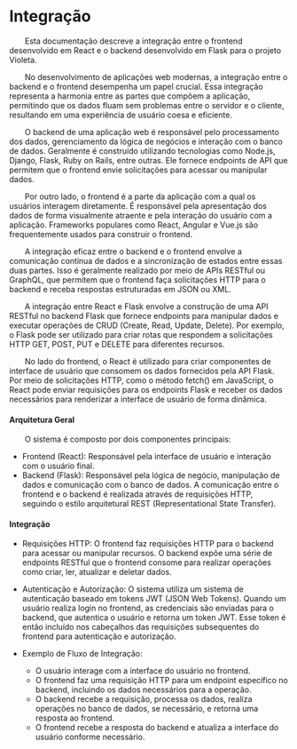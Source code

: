 # Integração

&emsp;&emsp;Esta documentação descreve a integração entre o frontend desenvolvido em React e o backend desenvolvido em Flask para o projeto Violeta.

&emsp;&emsp;No desenvolvimento de aplicações web modernas, a integração entre o backend e o frontend desempenha um papel crucial. Essa integração representa a harmonia entre as partes que compõem a aplicação, permitindo que os dados fluam sem problemas entre o servidor e o cliente, resultando em uma experiência de usuário coesa e eficiente.

&emsp;&emsp;O backend de uma aplicação web é responsável pelo processamento dos dados, gerenciamento da lógica de negócios e interação com o banco de dados. Geralmente é construído utilizando tecnologias como Node.js, Django, Flask, Ruby on Rails, entre outras. Ele fornece endpoints de API que permitem que o frontend envie solicitações para acessar ou manipular dados.

&emsp;&emsp;Por outro lado, o frontend é a parte da aplicação com a qual os usuários interagem diretamente. É responsável pela apresentação dos dados de forma visualmente atraente e pela interação do usuário com a aplicação. Frameworks populares como React, Angular e Vue.js são frequentemente usados para construir o frontend.

&emsp;&emsp;A integração eficaz entre o backend e o frontend envolve a comunicação contínua de dados e a sincronização de estados entre essas duas partes. Isso é geralmente realizado por meio de APIs RESTful ou GraphQL, que permitem que o frontend faça solicitações HTTP para o backend e receba respostas estruturadas em JSON ou XML.

&emsp;&emsp;A integração entre React e Flask envolve a construção de uma API RESTful no backend Flask que fornece endpoints para manipular dados e executar operações de CRUD (Create, Read, Update, Delete). Por exemplo, o Flask pode ser utilizado para criar rotas que respondem a solicitações HTTP GET, POST, PUT e DELETE para diferentes recursos.

&emsp;&emsp;No lado do frontend, o React é utilizado para criar componentes de interface de usuário que consomem os dados fornecidos pela API Flask. Por meio de solicitações HTTP, como o método fetch() em JavaScript, o React pode enviar requisições para os endpoints Flask e receber os dados necessários para renderizar a interface de usuário de forma dinâmica.

#### Arquitetura Geral
&emsp;&emsp;O sistema é composto por dois componentes principais:

- Frontend (React): Responsável pela interface de usuário e interação com o usuário final.
- Backend (Flask): Responsável pela lógica de negócio, manipulação de dados e comunicação com o banco de dados.
A comunicação entre o frontend e o backend é realizada através de requisições HTTP, seguindo o estilo arquitetural REST (Representational State Transfer).

#### Integração
- Requisições HTTP: O frontend faz requisições HTTP para o backend para acessar ou manipular recursos. O backend expõe uma série de endpoints RESTful que o frontend consome para realizar operações como criar, ler, atualizar e deletar dados.

- Autenticação e Autorização: O sistema utiliza um sistema de autenticação baseado em tokens JWT (JSON Web Tokens). Quando um usuário realiza login no frontend, as credenciais são enviadas para o backend, que autentica o usuário e retorna um token JWT. Esse token é então incluído nos cabeçalhos das requisições subsequentes do frontend para autenticação e autorização.

- Exemplo de Fluxo de Integração:
    - O usuário interage com a interface do usuário no frontend.
    - O frontend faz uma requisição HTTP para um endpoint específico no backend, incluindo os dados necessários para a operação.
    - O backend recebe a requisição, processa os dados, realiza operações no banco de dados, se necessário, e retorna uma resposta ao frontend.
    - O frontend recebe a resposta do backend e atualiza a interface do usuário conforme necessário.